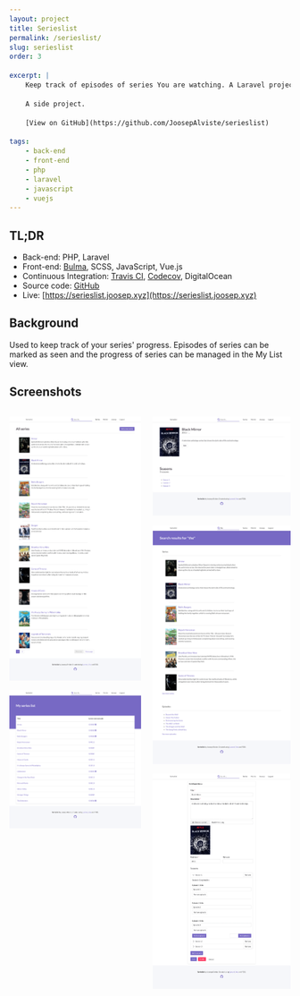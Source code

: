 ```yaml
---
layout: project
title: Serieslist
permalink: /serieslist/
slug: serieslist
order: 3

excerpt: |
    Keep track of episodes of series You are watching. A Laravel project made using Test-Driven Development.
    
    A side project.
    
    [View on GitHub](https://github.com/JoosepAlviste/serieslist)

tags:
    - back-end
    - front-end
    - php
    - laravel
    - javascript
    - vuejs
---
```


## TL;DR

* Back-end: PHP, Laravel
* Front-end: [Bulma](https://bulma.io), SCSS, JavaScript, Vue.js
* Continuous Integration: [Travis CI](https://travis-ci.org), [Codecov](https://codecov.io), DigitalOcean
* Source code: [GitHub](https://github.com/JoosepAlviste/serieslist)
* Live: [https://serieslist.joosep.xyz](https://serieslist.joosep.xyz)


## Background

Used to keep track of your series' progress. Episodes of series can be marked
as seen and the progress of series can be managed in the My List view.


## Screenshots

<div class="columns">
<div class="column">

![](/assets/img/serieslist-series-list.png)

![](/assets/img/serieslist-my-list.png)

</div>
<div class="column">

![](/assets/img/serieslist-series.png)

![](/assets/img/serieslist-search.png)

![](/assets/img/serieslist-edit.png)

</div>
</div>
